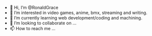 - 👋 Hi, I’m @RonaldGrace
- 👀 I’m interested in video games, anime, bmx, streaming and writing.
- 🌱 I’m currently learning web development/coding and machining.
- 💞️ I’m looking to collaborate on ...
- 📫 How to reach me ...

<!---
RonaldGrace/RonaldGrace is a ✨ special ✨ repository because its `README.md` (this file) appears on your GitHub profile.
You can click the Preview link to take a look at your changes.
--->
